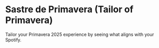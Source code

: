 # Sastre de Primavera (Tailor of Primavera) 

Tailor your Primavera 2025 experience by seeing what aligns with your Spotify.